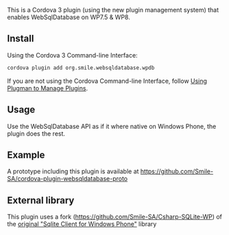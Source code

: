 This is a Cordova 3 plugin (using the new plugin management system) that enables WebSqlDatabase on WP7.5 & WP8.

## Install
Using the Cordova 3 Command-line Interface:

```sh
cordova plugin add org.smile.websqldatabase.wpdb
```

If you are not using the Cordova Command-line Interface, follow [Using Plugman to Manage Plugins](http://cordova.apache.org/docs/en/edge/plugin_ref_plugman.md.html).

## Usage

Use the WebSqlDatabase API as if it where native on Windows Phone, the plugin does the rest.

## Example
A prototype including this plugin is available at https://github.com/Smile-SA/cordova-plugin-websqldatabase-proto

## External library
This plugin uses a fork (https://github.com/Smile-SA/Csharp-SQLite-WP) of the [original "Sqlite Client for Windows Phone"](http://sqlitewindowsphone.codeplex.com/) library
